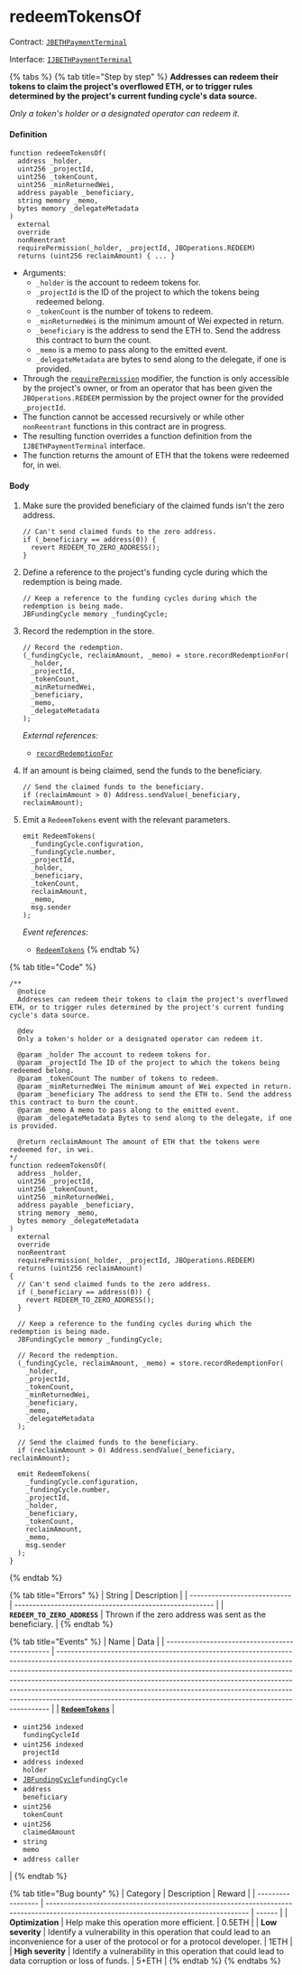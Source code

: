 # redeemTokensOf

Contract: [`JBETHPaymentTerminal`](../)​‌

Interface: [`IJBETHPaymentTerminal`](../../../../interfaces/ijbethpaymentterminal.md)

{% tabs %}
{% tab title="Step by step" %}
**Addresses can redeem their tokens to claim the project's overflowed ETH, or to trigger rules determined by the project's current funding cycle's data source.**

_Only a token's holder or a designated operator can redeem it._

#### Definition

```solidity
function redeemTokensOf(
  address _holder,
  uint256 _projectId,
  uint256 _tokenCount,
  uint256 _minReturnedWei,
  address payable _beneficiary,
  string memory _memo,
  bytes memory _delegateMetadata
)
  external
  override
  nonReentrant
  requirePermission(_holder, _projectId, JBOperations.REDEEM)
  returns (uint256 reclaimAmount) { ... }
```

* Arguments:
  * `_holder` is the account to redeem tokens for.
  * `_projectId` is the ID of the project to which the tokens being redeemed belong.
  * `_tokenCount` is the number of tokens to redeem.
  * `_minReturnedWei` is the minimum amount of Wei expected in return.
  * `_beneficiary` is the address to send the ETH to. Send the address this contract to burn the count.
  * `_memo` is a memo to pass along to the emitted event.
  * `_delegateMetadata` are bytes to send along to the delegate, if one is provided.
* Through the [`requirePermission`](../../../or-abstract/jboperatable/modifiers/requirepermission.md) modifier, the function is only accessible by the project's owner, or from an operator that has been given the `JBOperations.REDEEM` permission by the project owner for the provided `_projectId`.
* The function cannot be accessed recursively or while other `nonReentrant` functions in this contract are in progress.
* The resulting function overrides a function definition from the `IJBETHPaymentTerminal` interface.
* The function returns the amount of ETH that the tokens were redeemed for, in wei.

#### Body

1.  Make sure the provided beneficiary of the claimed funds isn't the zero address.

    ```solidity
    // Can't send claimed funds to the zero address.
    if (_beneficiary == address(0)) {
      revert REDEEM_TO_ZERO_ADDRESS();
    }
    ```
2.  Define a reference to the project's funding cycle during which the redemption is being made.

    ```solidity
    // Keep a reference to the funding cycles during which the redemption is being made.
    JBFundingCycle memory _fundingCycle;
    ```
3.  Record the redemption in the store.

    ```solidity
    // Record the redemption.
    (_fundingCycle, reclaimAmount, _memo) = store.recordRedemptionFor(
      _holder,
      _projectId,
      _tokenCount,
      _minReturnedWei,
      _beneficiary,
      _memo,
      _delegateMetadata
    );
    ```

    _External references:_

    * [`recordRedemptionFor`](../../jbethpaymentterminalstore/write/recordredemptionfor.md)
4.  If an amount is being claimed, send the funds to the beneficiary.

    ```solidity
    // Send the claimed funds to the beneficiary.
    if (reclaimAmount > 0) Address.sendValue(_beneficiary, reclaimAmount);
    ```
5.  Emit a `RedeemTokens` event with the relevant parameters.

    ```solidity
    emit RedeemTokens(
      _fundingCycle.configuration,
      _fundingCycle.number,
      _projectId,
      _holder,
      _beneficiary,
      _tokenCount,
      reclaimAmount,
      _memo,
      msg.sender
    );
    ```

    _Event references:_

    * [`RedeemTokens`](../events/redeemtokens.md)
{% endtab %}

{% tab title="Code" %}
```solidity
/**
  @notice
  Addresses can redeem their tokens to claim the project's overflowed ETH, or to trigger rules determined by the project's current funding cycle's data source.

  @dev
  Only a token's holder or a designated operator can redeem it.

  @param _holder The account to redeem tokens for.
  @param _projectId The ID of the project to which the tokens being redeemed belong.
  @param _tokenCount The number of tokens to redeem.
  @param _minReturnedWei The minimum amount of Wei expected in return.
  @param _beneficiary The address to send the ETH to. Send the address this contract to burn the count.
  @param _memo A memo to pass along to the emitted event.
  @param _delegateMetadata Bytes to send along to the delegate, if one is provided.

  @return reclaimAmount The amount of ETH that the tokens were redeemed for, in wei.
*/
function redeemTokensOf(
  address _holder,
  uint256 _projectId,
  uint256 _tokenCount,
  uint256 _minReturnedWei,
  address payable _beneficiary,
  string memory _memo,
  bytes memory _delegateMetadata
)
  external
  override
  nonReentrant
  requirePermission(_holder, _projectId, JBOperations.REDEEM)
  returns (uint256 reclaimAmount)
{
  // Can't send claimed funds to the zero address.
  if (_beneficiary == address(0)) {
    revert REDEEM_TO_ZERO_ADDRESS();
  }

  // Keep a reference to the funding cycles during which the redemption is being made.
  JBFundingCycle memory _fundingCycle;

  // Record the redemption.
  (_fundingCycle, reclaimAmount, _memo) = store.recordRedemptionFor(
    _holder,
    _projectId,
    _tokenCount,
    _minReturnedWei,
    _beneficiary,
    _memo,
    _delegateMetadata
  );

  // Send the claimed funds to the beneficiary.
  if (reclaimAmount > 0) Address.sendValue(_beneficiary, reclaimAmount);

  emit RedeemTokens(
    _fundingCycle.configuration,
    _fundingCycle.number,
    _projectId,
    _holder,
    _beneficiary,
    _tokenCount,
    reclaimAmount,
    _memo,
    msg.sender
  );
}
```
{% endtab %}

{% tab title="Errors" %}
| String                       | Description                                             |
| ---------------------------- | ------------------------------------------------------- |
| **`REDEEM_TO_ZERO_ADDRESS`** | Thrown if the zero address was sent as the beneficiary. |
{% endtab %}

{% tab title="Events" %}
| Name                                           | Data                                                                                                                                                                                                                                                                                                                                                                                                                                                                               |
| ---------------------------------------------- | ---------------------------------------------------------------------------------------------------------------------------------------------------------------------------------------------------------------------------------------------------------------------------------------------------------------------------------------------------------------------------------------------------------------------------------------------------------------------------------- |
| [**`RedeemTokens`**](../events/processfees.md) | <ul><li><code>uint256 indexed fundingCycleId</code></li><li><code>uint256 indexed projectId</code></li><li><code>address indexed holder</code></li><li><a href="../../../../data-structures/jbfundingcycle.md"><code>JBFundingCycle</code></a><code>fundingCycle</code></li><li><code>address beneficiary</code></li><li><code>uint256 tokenCount</code></li><li><code>uint256 claimedAmount</code></li><li><code>string memo</code></li><li><code>address caller</code></li></ul> |
{% endtab %}

{% tab title="Bug bounty" %}
| Category          | Description                                                                                                                            | Reward |
| ----------------- | -------------------------------------------------------------------------------------------------------------------------------------- | ------ |
| **Optimization**  | Help make this operation more efficient.                                                                                               | 0.5ETH |
| **Low severity**  | Identify a vulnerability in this operation that could lead to an inconvenience for a user of the protocol or for a protocol developer. | 1ETH   |
| **High severity** | Identify a vulnerability in this operation that could lead to data corruption or loss of funds.                                        | 5+ETH  |
{% endtab %}
{% endtabs %}
